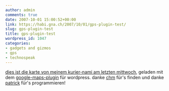 ```yaml
---
author: admin
comments: true
date: 2007-10-01 15:00:52+00:00
link: https://habi.gna.ch/2007/10/01/gps-plugin-test/
slug: gps-plugin-test
title: gps-plugin-test
wordpress_id: 1047
categories:
- gadgets and gizmos
- gps
- technospeak
---
```


[dies ist die karte von meinem kurier-nami am letzten mittwoch](https://habi.gna.ch/gps/goog.kml), geladen mit dem [google-maps-plugin](http://wordpress.org/extend/plugins/xml-google-maps/) für wordpress.
danke [chm](http://bloxxs.ch/?p=1065) für's finden und danke [patrick](http://www.matusz.ch/blog/projekte/xml-google-maps-wordpress-plugin/) für's programmieren!

